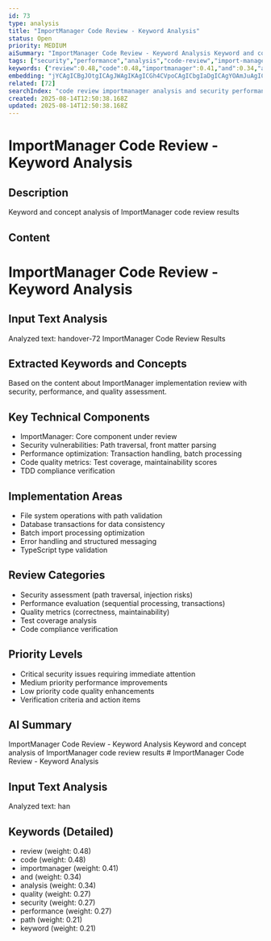 ```yaml
---
id: 73
type: analysis
title: "ImportManager Code Review - Keyword Analysis"
status: Open
priority: MEDIUM
aiSummary: "ImportManager Code Review - Keyword Analysis Keyword and concept analysis of ImportManager code review results # ImportManager Code Review - Keyword Analysis\n\n## Input Text Analysis\nAnalyzed text: han"
tags: ["security","performance","analysis","code-review","import-manager","quality"]
keywords: {"review":0.48,"code":0.48,"importmanager":0.41,"and":0.34,"analysis":0.34}
embedding: "jYCAgICBgJOtgICAgJWAgIKAgICGh4CVpoCAgICbgIaDgICAgYOAmJuAgICAlICNj4CAgIiJgJObgICAgIeAj5GAgICRi4CKmYCAgICAgIqTgICAk4mAipiAgICAhYCCnYCAgIyDgICPgICAgICAgJqAgICDgICEoYCAgICIgIE="
related: [72]
searchIndex: "code review importmanager analysis and security performance quality keyword path"
created: 2025-08-14T12:50:38.168Z
updated: 2025-08-14T12:50:38.168Z
---
```


# ImportManager Code Review - Keyword Analysis

## Description

Keyword and concept analysis of ImportManager code review results

## Content

# ImportManager Code Review - Keyword Analysis

## Input Text Analysis
Analyzed text: handover-72 ImportManager Code Review Results

## Extracted Keywords and Concepts
Based on the content about ImportManager implementation review with security, performance, and quality assessment.

## Key Technical Components
- ImportManager: Core component under review
- Security vulnerabilities: Path traversal, front matter parsing
- Performance optimization: Transaction handling, batch processing
- Code quality metrics: Test coverage, maintainability scores
- TDD compliance verification

## Implementation Areas
- File system operations with path validation
- Database transactions for data consistency
- Batch import processing optimization
- Error handling and structured messaging
- TypeScript type validation

## Review Categories
- Security assessment (path traversal, injection risks)
- Performance evaluation (sequential processing, transactions)
- Quality metrics (correctness, maintainability)
- Test coverage analysis
- Code compliance verification

## Priority Levels
- Critical security issues requiring immediate attention
- Medium priority performance improvements
- Low priority code quality enhancements
- Verification criteria and action items

## AI Summary

ImportManager Code Review - Keyword Analysis Keyword and concept analysis of ImportManager code review results # ImportManager Code Review - Keyword Analysis

## Input Text Analysis
Analyzed text: han

## Keywords (Detailed)

- review (weight: 0.48)
- code (weight: 0.48)
- importmanager (weight: 0.41)
- and (weight: 0.34)
- analysis (weight: 0.34)
- quality (weight: 0.27)
- security (weight: 0.27)
- performance (weight: 0.27)
- path (weight: 0.21)
- keyword (weight: 0.21)

